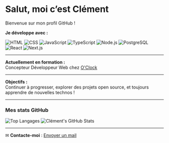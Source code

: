 # Salut, moi c’est Clément 

Bienvenue sur mon profil GitHub ! 

 **Je développe avec :**

![HTML](https://img.shields.io/badge/HTML5-E34F26?style=for-the-badge&logo=html5&logoColor=white)
![CSS](https://img.shields.io/badge/CSS3-1572B6?style=for-the-badge&logo=css3&logoColor=white)
![JavaScript](https://img.shields.io/badge/JavaScript-F7DF1E?style=for-the-badge&logo=javascript&logoColor=black)
![TypeScript](https://img.shields.io/badge/TypeScript-3178C6?style=for-the-badge&logo=typescript&logoColor=white)
![Node.js](https://img.shields.io/badge/Node.js-339933?style=for-the-badge&logo=nodedotjs&logoColor=white)
![PostgreSQL](https://img.shields.io/badge/PostgreSQL-4169E1?style=for-the-badge&logo=postgresql&logoColor=white)
![React](https://img.shields.io/badge/React-20232A?style=for-the-badge&logo=react&logoColor=61DAFB)
![Next.js](https://img.shields.io/badge/Next.js-000000?style=for-the-badge&logo=next.js&logoColor=white)

---

 **Actuellement en formation :**  
Concepteur Développeur Web chez [O'Clock](https://oclock.io)

---

 **Objectifs :**  
Continuer à progresser, explorer des projets open source, et toujours apprendre de nouvelles technos !

---

###  Mes stats GitHub

![Top Langages](https://github-readme-stats.vercel.app/api/top-langs/?username=Clemsimao&layout=compact&theme=github_dark)
![Clément's GitHub Stats](https://github-readme-stats.vercel.app/api?username=Clemsimao&show_icons=true&theme=github_dark)

---

✉ **Contacte-moi** : [Envoyer un mail](mailto:12345678+Clemsimao@users.noreply.github.com)
